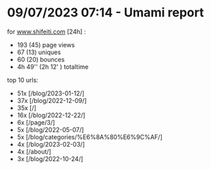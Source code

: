 # 09/07/2023 07:14 - Umami report
for www.shifeiti.com [24h] :

 - 193 (45) page views
 - 67 (13) uniques
 - 60 (20) bounces
 - 4h 49'' (2h 12' ) totaltime


top 10 urls:
 - 51x [/blog/2023-01-12/]
 - 37x [/blog/2022-12-09/]
 - 35x [/]
 - 16x [/blog/2022-12-22/]
 - 6x [/page/3/]
 - 5x [/blog/2022-05-07/]
 - 5x [/blog/categories/%E6%8A%80%E6%9C%AF/]
 - 4x [/blog/2023-02-03/]
 - 4x [/about/]
 - 3x [/blog/2022-10-24/]


